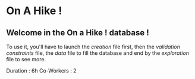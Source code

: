 # On A Hike !

## Welcome in the **On a Hike !** database ! 
To use it, you'll have to launch the *creation* file first, then the *validation constraints* file, the *data* file to fill the database and end by the *exploration* file to see more.

Duration : 6h 
Co-Workers : 2
